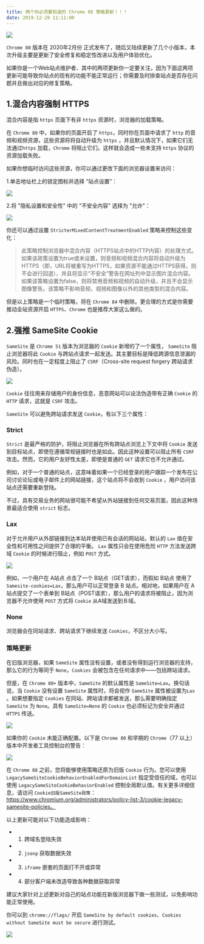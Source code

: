 ```yaml
---
title: 两个你必须要知道的 Chrome 80 策略更新！！！
date: 2019-12-28 11:11:00
---
```



![](https://lsqimg-1257917459.cos.ap-beijing.myqcloud.com/20200220202415.png)

`Chrome 80` 版本在 2020年2月份 正式发布了，随后又陆续更新了几个小版本，本次升级主要是更新了安全修复和稳定性改进以及用户体验优化。

如果你是一个Web站点维护者、其中的两项更新你一定要关注，因为下面这两项更新可能导致你站点的现有的功能不能正常运行；你需要及时排查站点是否存在问题并且做出对应的修复策略。

## 1.混合内容强制 HTTPS

混合内容是指 `https` 页面下有非 `https` 资源时，浏览器的加载策略。

在 `Chrome 80` 中，如果你的页面开启了 `https`，同时你在页面中请求了 `http` 的音频和视频资源，这些资源将将自动升级为 `https` ，并且默认情况下，如果它们无法通过`https` 加载，`Chrome` 将阻止它们。这样就会造成一些未支持 `https` 协议的资源加载失败。

如果你想临时访问这些资源，你可以通过更改下面的浏览器设置来访问：

1.单击地址栏上的锁定图标并选择 “站点设置”：

![](https://lsqimg-1257917459.cos.ap-beijing.myqcloud.com/20200220203516.png)

2.将 "隐私设置和安全性" 中的 "不安全内容" 选择为 "允许"：

![](https://lsqimg-1257917459.cos.ap-beijing.myqcloud.com/20200220203557.png)

你还可以通过设置 `StricterMixedContentTreatmentEnabled` 策略来控制这些变化：

> 此策略控制浏览器中混合内容（HTTPS站点中的HTTP内容）的处理方式。如果该政策设置为true或未设置，则音频和视频混合内容将自动升级为HTTPS（即，URL将被重写为HTTPS，如果资源不能通过HTTPS获得，则不会进行回退），并且将显示“不安全”警告在网址列中显示图片混合内容。如果该策略设置为false，则将禁用音频和视频的自动升级，并且不会显示图像警告。该策略不影响音频，视频和图像以外的其他类型的混合内容。

但是以上策略是一个临时策略，将在 `Chrome 84` 中删除。更合理的方式是你需要推动全站资源开启 `HTTPS`、`Chrome` 也是推荐大家这么做的。


## 2.强推 SameSite Cookie 


`SameSite` 是 `Chrome 51` 版本为浏览器的 `Cookie` 新增的了一个属性， `SameSite` 阻止浏览器将此 `Cookie` 与跨站点请求一起发送。其主要目标是降低跨源信息泄漏的风险。同时也在一定程度上阻止了 `CSRF`（Cross-site request forgery 跨站请求伪造）。

![](https://lsqimg-1257917459.cos.ap-beijing.myqcloud.com/20200220211009.png)

`Cookie` 往往用来存储用户的身份信息，恶意网站可以设法伪造带有正确 `Cookie` 的 `HTTP` 请求，这就是 `CSRF` 攻击。

`SameSite` 可以避免跨站请求发送 `Cookie`，有以下三个属性：

### Strict

`Strict` 是最严格的防护，将阻止浏览器在所有跨站点浏览上下文中将 `Cookie` 发送到目标站点，即使在遵循常规链接时也是如此。因此这种设置可以阻止所有 `CSRF` 攻击。然而，它的用户友好性太差，即使是普通的 `GET` 请求它也不允许通过。

例如，对于一个普通的站点，这意味着如果一个已经登录的用户跟踪一个发布在公司讨论论坛或电子邮件上的网站链接，这个站点将不会收到 `Cookie` ，用户访问该站点还需要重新登陆。

不过，具有交易业务的网站很可能不希望从外站链接到任何交易页面，因此这种场景最适合使用 `strict` 标志。


### Lax

对于允许用户从外部链接到达本站并使用已有会话的网站站，默认的 `Lax` 值在安全性和可用性之间提供了合理的平衡。 `Lax` 属性只会在使用危险 `HTTP` 方法发送跨域 `Cookie` 的时候进行阻止，例如 `POST` 方式。

![](https://lsqimg-1257917459.cos.ap-beijing.myqcloud.com/20200220211236.png)

例如，一个用户在 A站点 点击了一个 B站点（GET请求），而假如 B站点 使用了`Samesite-cookies=Lax`，那么用户可以正常登录 B 站点。相对地，如果用户在 A 站点提交了一个表单到 B站点（POST请求），那么用户的请求将被阻止，因为浏览器不允许使用 `POST` 方式将 `Cookie` 从A域发送到Ｂ域。

### None

浏览器会在同站请求、跨站请求下继续发送 `Cookies`，不区分大小写。

### 策略更新

在旧版浏览器，如果 `SameSite` 属性没有设置，或者没有得到运行浏览器的支持，那么它的行为等同于 `None`，`Cookies` 会被包含在任何请求中——包括跨站请求。

但是，在 `Chrome 80+` 版本中，`SameSite` 的默认属性是 `SameSite=Lax`。换句话说，当 `Cookie` 没有设置 `SameSite` 属性时，将会视作 `SameSite` 属性被设置为`Lax` 。如果想要指定 `Cookies` 在同站、跨站请求都被发送，那么需要明确指定 `SameSite` 为 `None`。具有 `SameSite=None` 的 `Cookie` 也必须标记为安全并通过 `HTTPS` 传送。

![](https://lsqimg-1257917459.cos.ap-beijing.myqcloud.com/20200220210917.png)

如果你的 `Cookie` 未能正确配置。以下是 `Chrome 80` 和早期的 `Chrome`（77 以上）版本中开发者工具控制台的警告：

![](https://lsqimg-1257917459.cos.ap-beijing.myqcloud.com/20200220210758.png)

在 `Chrome 88` 之前，您将能够使用策略还原为旧版 `Cookie` 行为。您可以使用 `LegacySameSiteCookieBehaviorEnabledForDomainList` 指定受信任的域，也可以使用 `LegacySameSiteCookieBehaviorEnabled` 控制全局默认值。有关更多详细信息，请访问 `Cookie旧版SameSite政策`：https://www.chromium.org/administrators/policy-list-3/cookie-legacy-samesite-policies。

以上更新可能对以下功能造成影响：

- 1. 跨域名登陆失效
- 2. `jsonp` 获取数据失效
- 3. `iframe` 嵌套的页面打不开或异常
- 4. 部分客户端未改造导致各种数据获取异常

建议大家针对上述更新对自己的站点功能在新版浏览器下做一些测试，以免影响功能正常使用。

你可以到 `chrome://flags/` 开启 `SameSite by default cookies`、`Cookies without SameSite must be secure` 进行测试。

![](https://lsqimg-1257917459.cos.ap-beijing.myqcloud.com/20200220210625.png)
